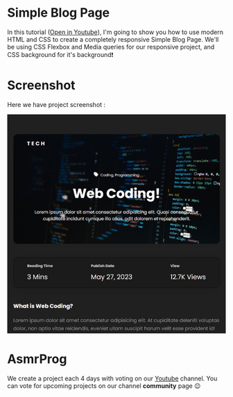 # Simple Blog Page
In this tutorial ([Open in Youtube](https://youtu.be/wSMfn6etuus)), I'm going to show you how to use modern HTML and CSS to create a completely responsive Simple Blog Page. We'll be using CSS Flexbox and Media queries for our responsive project, and CSS  background for it's background❗️

# Screenshot
Here we have project screenshot :

![screenshot](screenshot.jpg)

# AsmrProg

We create a project each 4 days with voting on our <a href="https://youtube.com/@AsmrProg" target="_blank">Youtube</a> channel.
You can vote for upcoming projects on our channel **community** page :wink:
